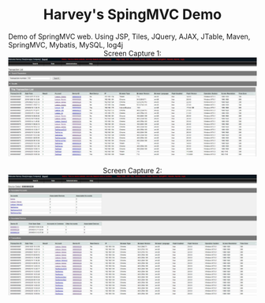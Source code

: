 <h1 align="center">Harvey's SpingMVC Demo</h1>
Demo of SpringMVC web. Using JSP, Tiles, JQuery, AJAX, JTable, Maven, SpringMVC, Mybatis, MySQL, log4j
<div align="center">
Screen Capture 1:
  <a href="">
    <img src="https://github.com/xiyuanxi/SpingMVCDemo/blob/master/screen1.JPG?raw=true" alt="image1" width="800"/>
     </a>
  <br><br>
  Screen Capture 2:
  <a href="">
  <img src="https://github.com/xiyuanxi/SpingMVCDemo/blob/master/screen2.JPG?raw=true" alt="image2" width="800"/>
 </a>
</div>